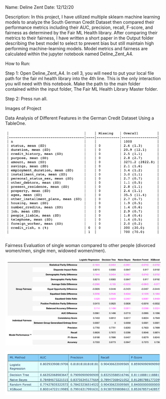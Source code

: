 Name: Deline Zent
Date: 12/12/20

Description:
In this project, I have utilized multiple sklearn machine learning models to analyze the South German Credit Dataset then compared their performance metrics including their AUC, precision, recall, F-score, and fairness as determined by the Fair ML Health library. After comparing their metrics to their fairness, I have written a short paper in the Output folder describing the best model to select to prevent bias but still maintain high performing machine-learning models. Model metrics and fairness are calculated within the jupyter notebook named Deline_Zent_A4.

How to Run:

Step 1: Open Deline_Zent_A4. In cell 3, you will need to put your local file path for the fair ml health library into the 4th line. This is the only interaction you will need with this notebook. Make the path to the main folder contained within the input folder, The Fair ML Health Library Master folder.

Step 2: Press run all.

Images of Project

Data Analysis of Different Features in the German Credit Dataset Using a TableOne.

![credit features table one](example_images/credit_score_data_analysis.png)

Fairness Evaluation of single woman compared to other people (divorced women/men, single men, widowed women/men).

![feature fairness evaluation](example_images/fairness_evaluation.png)

![Model Comparison Metrics](example_images/sklearn_model_comparisons.png)

